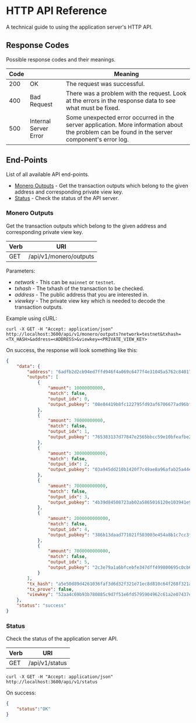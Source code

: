 # HTTP API Reference

A technical guide to using the application server's HTTP API.


## Response Codes

Possible response codes and their meanings.

Code |  | Meaning
---- | ---- | -------
200 | OK | The request was successful.
400 | Bad Request | There was a problem with the request. Look at the errors in the response data to see what must be fixed.
500 | Internal Server Error | Some unexpected error occurred in the server application. More information about the problem can be found in the server component's error log.


## End-Points

List of all available API end-points.

* [Monero Outputs](#monero-outputs) - Get the transaction outputs which belong to the given address and corresponding private view key.
* [Status](#status) - Check the status of the API server.


### Monero Outputs

Get the transaction outputs which belong to the given address and corresponding private view key.

Verb | URI
--- | ---
GET | /api/v1/monero/outputs

Parameters:
* _network_ - This can be `mainnet` or `testnet`.
* _txhash_ - The txhash of the transaction to be checked.
* _address_ - The public address that you are interested in.
* _viewkey_ - The private view key which is needed to decode the transaction outputs.

Example using cURL:
```
curl -X GET -H "Accept: application/json" http://localhost:3600/api/v1/monero/outputs?network=testnet&txhash=<TX_HASH>&address=<ADDRESS>&viewkey=<PRIVATE_VIEW_KEY>
```

On success, the response will look something like this:
```json
{
	"data": {
		"address": "6adfb2d2cb94ed7ffd946f4a069c6477f4e31045a5762c84017e5e1b984c714ce89dea83b23fd6c4c097aa72df79a137b4dbdba913334bb6dec84f4f5823ae7c",
		"outputs": [
			{
				"amount": 10000000000,
				"match": false,
				"output_idx": 0,
				"output_pubkey": "08e84419b8fc122795fd93af6706677ad96bfa562e82aa6ea416a3a483a86605"
			},
			{
				"amount": 70000000000,
				"match": false,
				"output_idx": 1,
				"output_pubkey": "765383137d77847e2565bbcc59e10bfeafbe2c16e13b55e00c82db76cc632838"
			},
			{
				"amount": 300000000000,
				"match": false,
				"output_idx": 2,
				"output_pubkey": "03a945dd210b1420f7c49ae8a96afab25a44e0568bb670249976ea6ab3d62d8f"
			},
			{
				"amount": 700000000000,
				"match": false,
				"output_idx": 3,
				"output_pubkey": "4b39d84508723ab02a5865016120e103941e9fd2a6601b4cc781af76ef93fe16"
			},
			{
				"amount": 2000000000000,
				"match": false,
				"output_idx": 4,
				"output_pubkey": "386b13daad771021f503003e454a8b1c7cc3ffbbb6dbcc92d78ceebd2ae7a385"
			},
			{
				"amount": 7000000000000,
				"match": false,
				"output_idx": 5,
				"output_pubkey": "2c3e79a1a6bfcebfe347dff499800695c0cb6ee4ccb219e3201849ca8a2d9005"
			}
		],
		"tx_hash": "a5e50d89d4261036faf3d6d32f321e71ec8d810c64f268f321a3fe0cf8ee7968",
		"tx_prove": false,
		"viewkey": "52aa4c69b93b780885c9d7f51e6fd5795904962c61a2e07437e130784846f70d"
	},
	"status": "success"
}
```


### Status

Check the status of the application server API.

Verb | URI
--- | ---
GET | /api/v1/status

```
curl -X GET -H "Accept: application/json" http://localhost:3600/api/v1/status
```

On success:
```json
{
	"status":"OK"
}
```

